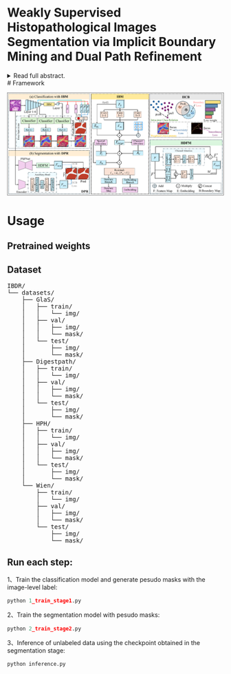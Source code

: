 # Weakly Supervised Histopathological Images Segmentation via Implicit Boundary Mining and Dual Path Refinement
<details>
<summary>Read full abstract.</summary>
Accurate segmentation of pathological tissue is essential for characterizing the tumor microenvironment, thereby enabling precise treatment planning and prognostic assessment. However, weakly supervised methods based on image-level labels and class activation maps (CAMs) often suffer from boundary imprecision due to over- or under-activation, particularly in the presence of inter-class homogeneity and intra-class heterogeneity. To address these challenges, we propose an Implicit Boundary Mining (IBM) module that enhances subtle edge cues embedded in deep features to facilitate boundary localization under image-level supervision. To further suppress pseudo-label noise, we introduce a Dual Path Refinement (DPR) architecture guided by an Intra-Inter Class Consistency with Boundary Awareness (IICB) loss. DPR simultaneously predicts tissue regions and refines boundaries via context-aware attention, while IICB promotes semantic consistency and enhances boundary precision. Extensive experiments on three tumor datasets (two public and one in-house) and a public gland dataset demonstrate that our method achieves state-of-the-art performance among weakly supervised approaches. Moreover, few-shot domain adaptation results highlight its strong generalization capability with minimal retraining, underscoring its practical value in real-world clinical applications.
</details>
# Framework

![framework](framework.png)

# Usage

## Pretrained weights



## Dataset

<pre>
IBDR/
└── datasets/
    ├── GlaS/
    │   ├── train/
    │   │   └── img/
    │   ├── val/
    │   │   ├── img/
    │   │   └── mask/
    │   └── test/
    │       ├── img/
    │       └── mask/
    ├── Digestpath/
    │   ├── train/
    │   │   └── img/
    │   ├── val/
    │   │   ├── img/
    │   │   └── mask/
    │   └── test/
    │       ├── img/
    │       └── mask/
    ├── HPH/
    │   ├── train/
    │   │   └── img/
    │   ├── val/
    │   │   ├── img/
    │   │   └── mask/
    │   └── test/
    │       ├── img/
    │       └── mask/
    └── Wien/
        ├── train/
        │   └── img/
        ├── val/
        │   ├── img/
        │   └── mask/
        └── test/
            ├── img/
            └── mask/
</pre>

## Run each step:

1、Train the classification model and generate pesudo masks with the image-level label:

```python
python 1_train_stage1.py
```

2、Train the segmentation model with pesudo masks:

```python
python 2_train_stage2.py
```

3、Inference of unlabeled data using the checkpoint obtained in the segmentation stage:

```python
python inference.py
```


